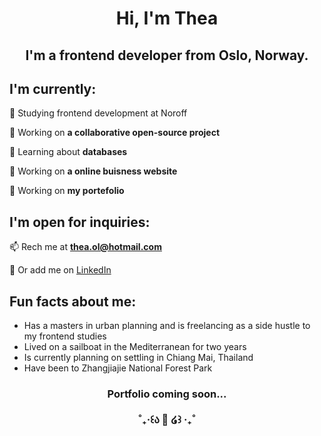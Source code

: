 <h1 align="center">Hi, I'm Thea</h1>

<h2 align="center">I'm a frontend developer from Oslo, Norway.<br></h2>


## I'm currently:

🌱 Studying frontend development at Noroff

🌱 Working on **a collaborative open-source project**

🌱 Learning about **databases**
  
👾 Working on **a online buisness website**
  
🚀 Working on **my portefolio**

## I'm open for inquiries:

📫 Rech me at **thea.ol@hotmail.com**
  
💬 Or add me on [LinkedIn](https://www.linkedin.com/in/thea-oland-b38175139/)

## Fun facts about me:
- Has a masters in urban planning and is freelancing as a side hustle to my frontend studies
- Lived on a sailboat in the Mediterranean for two years
- Is currently planning on settling in Chiang Mai, Thailand
- Have been to Zhangjiajie National Forest Park





<h3 align="center">Portfolio coming soon...
<br><br>˚₊‧꒰ა 🎀 ໒꒱ ‧₊˚</h3>

